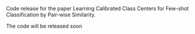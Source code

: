 Code release for the paper Learning Calibrated Class Centers for Few-shot Classification by Pair-wise Similarity.

The code will be released soon
